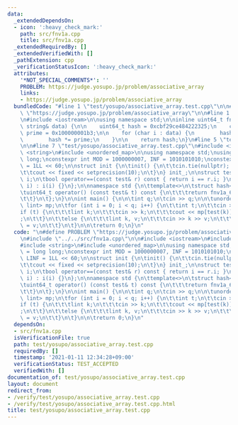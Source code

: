 ```yaml
---
data:
  _extendedDependsOn:
  - icon: ':heavy_check_mark:'
    path: src/fnv1a.cpp
    title: src/fnv1a.cpp
  _extendedRequiredBy: []
  _extendedVerifiedWith: []
  _pathExtension: cpp
  _verificationStatusIcon: ':heavy_check_mark:'
  attributes:
    '*NOT_SPECIAL_COMMENTS*': ''
    PROBLEM: https://judge.yosupo.jp/problem/associative_array
    links:
    - https://judge.yosupo.jp/problem/associative_array
  bundledCode: "#line 1 \"test/yosupo/associative_array.test.cpp\"\n\n#define PROBLEM\
    \ \"https://judge.yosupo.jp/problem/associative_array\"\n\n#line 1 \"src/fnv1a.cpp\"\
    \n#include <iostream>\n\nusing namespace std;\n\ninline uint64_t fnv1a_64(const\
    \ string& data) {\n\n    uint64_t hash = 0xcbf29ce484222325;\n    constexpr uint64_t\
    \ prime = 0x100000001b3;\n\n    for (char i : data) {\n        hash = hash ^ i;\n\
    \        hash *= prime;\n    }\n\n    return hash;\n}\n#line 5 \"test/yosupo/associative_array.test.cpp\"\
    \n\n#line 7 \"test/yosupo/associative_array.test.cpp\"\n#include <iomanip>\n#include\
    \ <string>\n#include <unordered_map>\n\nusing namespace std;\nusing lint = long\
    \ long;\nconstexpr int MOD = 1000000007, INF = 1010101010;\nconstexpr lint LINF\
    \ = 1LL << 60;\n\nstruct init {\n\tinit() {\n\t\tcin.tie(nullptr); ios::sync_with_stdio(false);\n\
    \t\tcout << fixed << setprecision(10);\n\t}\n} init_;\n\nstruct test {\n\tlint\
    \ i;\n\tbool operator==(const test& r) const { return i == r.i; }\n\ttest(lint\
    \ i) : i(i) {}\n};\n\nnamespace std {\n\ttemplate<>\n\tstruct hash<test> {\n\t\
    \tuint64_t operator() (const test& t) const {\n\t\t\treturn fnv1a_64(to_string(t.i));\n\
    \t\t}\n\t};\n}\n\nint main() {\n\n\tint q;\n\tcin >> q;\n\n\tunordered_map<test,\
    \ lint> mp;\n\tfor (int i = 0; i < q; i++) {\n\t\tint t;\n\t\tcin >> t;\n\t\t\
    if (t) {\n\t\t\tlint k;\n\t\t\tcin >> k;\n\t\t\tcout << mp[test(k)] << \"\\n\"\
    ;\n\t\t}\n\t\telse {\n\t\t\tlint k, v;\n\t\t\tcin >> k >> v;\n\t\t\tmp[test(k)]\
    \ = v;\n\t\t}\n\t}\n\n\treturn 0;\n}\n"
  code: "\n#define PROBLEM \"https://judge.yosupo.jp/problem/associative_array\"\n\
    \n#include \"../../src/fnv1a.cpp\"\n\n#include <iostream>\n#include <iomanip>\n\
    #include <string>\n#include <unordered_map>\n\nusing namespace std;\nusing lint\
    \ = long long;\nconstexpr int MOD = 1000000007, INF = 1010101010;\nconstexpr lint\
    \ LINF = 1LL << 60;\n\nstruct init {\n\tinit() {\n\t\tcin.tie(nullptr); ios::sync_with_stdio(false);\n\
    \t\tcout << fixed << setprecision(10);\n\t}\n} init_;\n\nstruct test {\n\tlint\
    \ i;\n\tbool operator==(const test& r) const { return i == r.i; }\n\ttest(lint\
    \ i) : i(i) {}\n};\n\nnamespace std {\n\ttemplate<>\n\tstruct hash<test> {\n\t\
    \tuint64_t operator() (const test& t) const {\n\t\t\treturn fnv1a_64(to_string(t.i));\n\
    \t\t}\n\t};\n}\n\nint main() {\n\n\tint q;\n\tcin >> q;\n\n\tunordered_map<test,\
    \ lint> mp;\n\tfor (int i = 0; i < q; i++) {\n\t\tint t;\n\t\tcin >> t;\n\t\t\
    if (t) {\n\t\t\tlint k;\n\t\t\tcin >> k;\n\t\t\tcout << mp[test(k)] << \"\\n\"\
    ;\n\t\t}\n\t\telse {\n\t\t\tlint k, v;\n\t\t\tcin >> k >> v;\n\t\t\tmp[test(k)]\
    \ = v;\n\t\t}\n\t}\n\n\treturn 0;\n}\n"
  dependsOn:
  - src/fnv1a.cpp
  isVerificationFile: true
  path: test/yosupo/associative_array.test.cpp
  requiredBy: []
  timestamp: '2021-01-11 12:34:28+09:00'
  verificationStatus: TEST_ACCEPTED
  verifiedWith: []
documentation_of: test/yosupo/associative_array.test.cpp
layout: document
redirect_from:
- /verify/test/yosupo/associative_array.test.cpp
- /verify/test/yosupo/associative_array.test.cpp.html
title: test/yosupo/associative_array.test.cpp
---
```

